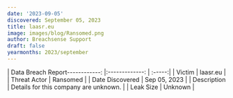 ```yaml
---
date: '2023-09-05'
discovered: September 05, 2023
title: laasr.eu
image: images/blog/Ransomed.png
author: Breachsense Support
draft: false
yearmonths: 2023/september
---
```


| Data Breach Report------------:     |:-------------:    | :-----:|
| Victim      | laasr.eu      | 
| Threat Actor      | Ransomed      | 
| Date Discovered      | Sep 05, 2023      | 
| Description      | Details for this company are unknown.      | 
| Leak Size      | Unknown      | 

